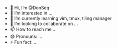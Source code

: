 - 👋 Hi, I’m @DonSeq
- 👀 I’m interested in ... 
- 🌱 I’m currently learning vim, tmux, tiling manager
- 💞️ I’m looking to collaborate on ...
- 📫 How to reach me ...
- 😄 Pronouns: ...
- ⚡ Fun fact: ...

<!---
DonSeq/DonSeq is a ✨ special ✨ repository because its `README.md` (this file) appears on your GitHub profile.
You can click the Preview link to take a look at your changes.
--->
